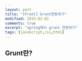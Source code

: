 ```yaml
---
layout: post
title: "[Front] Grunt연동하기"
modified: 2015-02-02
comments: true
excerpt: "spring에서 grunt 연동하기"
tags: [javaScript,css,html]
---
```

## Grunt란?